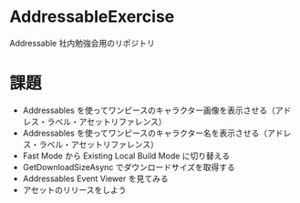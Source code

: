# AddressableExercise
Addressable 社内勉強会用のリポジトリ

# 課題

- Addressables を使ってワンピースのキャラクター画像を表示させる（アドレス・ラベル・アセットリファレンス）
- Addressables を使ってワンピースのキャラクター名を表示させる（アドレス・ラベル・アセットリファレンス）
- Fast Mode から Existing Local Build Mode に切り替える
- GetDownloadSizeAsync でダウンロードサイズを取得する
- Addressables Event Viewer を見てみる
- アセットのリリースをしよう
